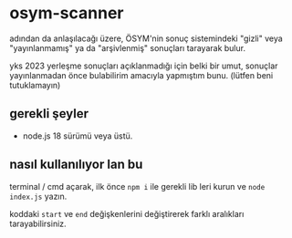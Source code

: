# osym-scanner

adından da anlaşılacağı üzere, ÖSYM'nin sonuç sistemindeki "gizli" veya "yayınlanmamış" ya da "arşivlenmiş" sonuçları tarayarak bulur.

yks 2023 yerleşme sonuçları açıklanmadığı için belki bir umut, sonuçlar yayınlanmadan önce bulabilirim amacıyla yapmıştım bunu. (lütfen beni tutuklamayın)

## gerekli şeyler

- node.js 18 sürümü veya üstü.

## nasıl kullanılıyor lan bu

terminal / cmd açarak, ilk önce `npm i` ile gerekli lib leri kurun ve `node index.js` yazın.

koddaki `start` ve `end` değişkenlerini değiştirerek farklı aralıkları tarayabilirsiniz.